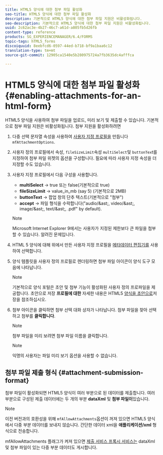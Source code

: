 ```yaml
---
title: HTML5 양식에 대한 첨부 파일 활성화
seo-title: HTML5 양식에 대한 첨부 파일 활성화
description: 기본적으로 HTML5 양식에 대한 첨부 파일 지원은 비활성화됩니다.
seo-description: 기본적으로 HTML5 양식에 대한 첨부 파일 지원은 비활성화됩니다.
uuid: 2c62ac3e-4b27-46c7-a61d-a805fb5d26fb
content-type: reference
products: SG_EXPERIENCEMANAGER/6.4/FORMS
topic-tags: hTML5_forms
discoiquuid: 8eebfcd6-0597-44ed-b718-bf9a1baa6c12
translation-type: tm+mt
source-git-commit: 12905ca1540e5b280975724a7fb3635dc4afffca

---
```



# HTML5 양식에 대한 첨부 파일 활성화 {#enabling-attachments-for-an-html-form}

HTML5 양식을 사용하여 첨부 파일을 업로드, 미리 보기 및 제출할 수 있습니다. 기본적으로 첨부 파일 지원은 비활성화됩니다. 첨부 지원을 활성화하려면

1. 다중 선택 문자열 속성을 사용하여 [사용자 지정 프로필을](/help/forms/using/custom-profile.md) 만듭니다 `mfAttachmentOptions`.
1. 사용자 정의 프로필에서 속성, `fileSizeLimit`속성 `multiSelect`및 `buttonTex`t를 지정하여 첨부 파일 위젯의 옵션을 구성합니다. 필요에 따라 사용자 지정 속성을 더 지정할 수도 있습니다.

1. 사용자 지정 프로필에서 다음 구성을 사용합니다.

   * **multiSelect** -> true 또는 false(기본적으로 true)
   * **fileSizeLimit** -> value_in_mb (say 5) (기본적으로 2MB)
   * **buttonText** -> 팝업 창의 단추 텍스트(기본적으로 &quot;첨부&quot;)
   * **accept** -> 파일 형식을 수락합니다(&quot;audio/&amp;ast;, video/&amp;ast;, image/&amp;ast;, text/&amp;ast;, .pdf&quot; by default).
   >[!NOTE]
   >
   >Microsoft Internet Explorer 9에서는 사용자가 지정된 제한보다 큰 파일을 첨부할 수 있습니다. 알려진 문제입니다.

1. HTML 5 양식에 대해 위에서 만든 사용자 지정 프로필을 [메타데이터 편집기를](/help/forms/using/manage-form-metadata.md) 사용하여 선택합니다.
1. 양식 템플릿을 사용자 정의 프로필로 렌더링하면 첨부 파일 아이콘이 양식 도구 모음에 나타납니다.

   >[!NOTE]
   >
   >기본적으로 양식 포털은 초안 및 첨부 기능이 활성화된 사용자 정의 프로파일을 제공합니다. 초안으로 저장 **프로필에 대한** 자세한 내용은 HTML5 [양식을 초안으로](/help/forms/using/saving-html5-form-draft.md)저장을 참조하십시오.

1. 첨부 아이콘을 클릭하면 첨부 선택 대화 상자가 나타납니다. 첨부 파일을 찾아 선택하고 첨부를 **클릭합니다**.

   >[!NOTE]
   >
   >첨부 파일을 미리 보려면 첨부 파일 이름을 클릭합니다.

   >[!NOTE]
   >
   >익명의 사용자는 파일 미리 보기 옵션을 사용할 수 없습니다.

## 첨부 파일 제출 형식 {#attachment-submission-format}

첨부 파일이 활성화되면 HTML5 양식이 여러 부분으로 된 데이터를 제출합니다. 여러 부분으로 구성된 제출 데이터에는 두 개의 부분 **dataXml** 및 **첨부 파일이**&#x200B;있습니다.

>[!NOTE]
>
>이전 버전과의 호환성을 위해 `mfAllowAttachments`옵션이 꺼져 있으면 HTML5 양식에서 다중 부분 데이터를 보내지 않습니다. 간단한 데이터 xml을 **애플리케이션/xml** 형식으로 전송합니다.

mfAllowAttachments 플래그가 켜져 있으면 [제출 서비스 프록시 서비스는](/help/forms/using/service-proxy.md) dataXml 및 첨부 파일이 있는 다중 부분 데이터도 게시합니다.
